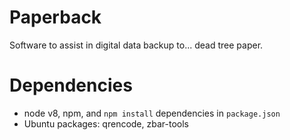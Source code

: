 
# Paperback

Software to assist in digital data backup to... dead tree paper.

# Dependencies

* node v8, npm, and `npm install` dependencies in `package.json`
* Ubuntu packages:  qrencode, zbar-tools

